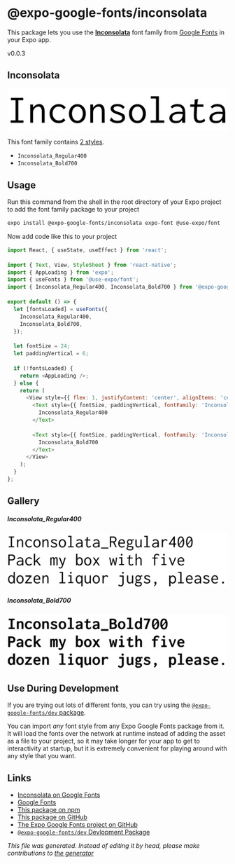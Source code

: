 # @expo-google-fonts/inconsolata

This package lets you use the [**Inconsolata**](https://fonts.google.com/specimen/Inconsolata) font family from [Google Fonts](https://fonts.google.com/) in your Expo app.

v0.0.3

## Inconsolata

![Inconsolata](./font-family.png)

This font family contains [2 styles](#gallery).

- `Inconsolata_Regular400`
- `Inconsolata_Bold700`

## Usage

Run this command from the shell in the root directory of your Expo project to add the font family package to your project
```sh
expo install @expo-google-fonts/inconsolata expo-font @use-expo/font
```

Now add code like this to your project
```js
import React, { useState, useEffect } from 'react';

import { Text, View, StyleSheet } from 'react-native';
import { AppLoading } from 'expo';
import { useFonts } from '@use-expo/font';
import { Inconsolata_Regular400, Inconsolata_Bold700 } from '@expo-google-fonts/inconsolata';

export default () => {
  let [fontsLoaded] = useFonts({
    Inconsolata_Regular400,
    Inconsolata_Bold700,
  });

  let fontSize = 24;
  let paddingVertical = 6;

  if (!fontsLoaded) {
    return <AppLoading />;
  } else {
    return (
      <View style={{ flex: 1, justifyContent: 'center', alignItems: 'center' }}>
        <Text style={{ fontSize, paddingVertical, fontFamily: 'Inconsolata_Regular400' }}>
          Inconsolata_Regular400
        </Text>

        <Text style={{ fontSize, paddingVertical, fontFamily: 'Inconsolata_Bold700' }}>
          Inconsolata_Bold700
        </Text>
      </View>
    );
  }
};

```

## Gallery

##### Inconsolata_Regular400
![Inconsolata_Regular400](./7b710cb16b36b86fd08be8de67824345433e776ff152ce4d819f8dac26b76bb2.ttf.png)

##### Inconsolata_Bold700
![Inconsolata_Bold700](./499bfec42f5525e40e1acc5d044cce315e80cc9c1205db693cf68fd5a7b724d3.ttf.png)


## Use During Development

If you are trying out lots of different fonts, you can try using the [`@expo-google-fonts/dev` package](https://github.com/expo/google-fonts/tree/master/font-packages/dev#readme).

You can import *any* font style from any Expo Google Fonts package from it. It will load the fonts
over the network at runtime instead of adding the asset as a file to your project, so it may take longer
for your app to get to interactivity at startup, but it is extremely convenient
for playing around with any style that you want.

## Links

- [Inconsolata on Google Fonts](https://fonts.google.com/specimen/Inconsolata)
- [Google Fonts](https://fonts.google.com/)
- [This package on npm](https://www.npmjs.com/package/@expo-google-fonts/inconsolata)
- [This package on GitHub](https://github.com/expo/google-fonts/tree/master/font-packages/inconsolata)
- [The Expo Google Fonts project on GitHub](https://github.com/expo/google-fonts)
- [`@expo-google-fonts/dev` Devlopment Package](https://github.com/expo/google-fonts/tree/master/font-packages/dev)


*This file was generated. Instead of editing it by head, please make contributions to [the generator](https://github.com/expo/google-fonts/tree/master/packages/generator)*
